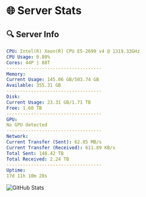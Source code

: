 # 🌐 Server Stats
## 🔍 Server Info
```yaml
CPU: Intel(R) Xeon(R) CPU E5-2699 v4 @ 1319.33GHz
CPU Usage: 0.80%
Cores: 44P | 88T
-----------------------------------
Memory:
Current Usage: 145.06 GB/503.74 GB
Available: 355.31 GB
-----------------------------------
Disk:
Current Usage: 23.31 GB/1.71 TB
Free: 1.60 TB
-----------------------------------
GPU:
No GPU detected
-----------------------------------
Network:
Current Transfer (Sent): 62.85 MB/s
Current Transfer (Received): 611.89 KB/s
Total Sent: 148.42 TB
Total Received: 2.24 TB
-----------------------------------
Uptime:
17d 11h 10m 28s
```
![GitHub Stats](https://img.shields.io/badge/Updated-2025-02-25_09:53:46-blue)